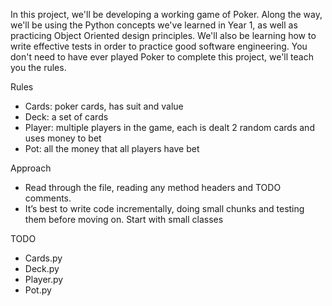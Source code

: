 In this project, we'll be developing a working game of Poker. Along the way, we'll be using the Python concepts we've learned in Year 1, as well as practicing Object Oriented design principles. We'll also be learning how to write effective tests in order to practice good software engineering. You don't need to have ever played Poker to complete this project, we'll teach you the rules.

Rules
- Cards: poker cards, has suit and value
- Deck: a set of cards
- Player: multiple players in the game, each is dealt 2 random cards and uses money to bet
- Pot: all the money that all players have bet


Approach
- Read through the file, reading any method headers and TODO comments.
- It’s best to write code incrementally, doing small chunks and testing them before moving on. Start with small classes


TODO
- Cards.py
- Deck.py
- Player.py
- Pot.py